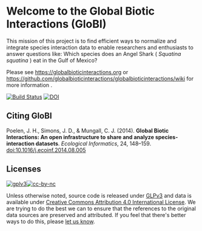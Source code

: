 Welcome to the Global Biotic Interactions (GloBI)
======================================

This mission of this project is to find efficient ways to normalize and integrate species interaction data to enable researchers and enthusiasts to answer questions like: Which species does an Angel Shark ( _Squatina squatina_ ) eat in the Gulf of Mexico? 

Please see https://globalbioticinteractions.org or https://github.com/globalbioticinteractions/globalbioticinteractions/wiki for more information .

[![Build Status](https://travis-ci.com/globalbioticinteractions/globalbioticinteractions.png)](https://travis-ci.com/globalbioticinteractions/globalbioticinteractions) [![DOI](https://zenodo.org/badge/2478263.svg)](https://zenodo.org/badge/latestdoi/2478263) 

## Citing GloBI

Poelen, J. H., Simons, J. D., & Mungall, C. J. (2014). **Global Biotic Interactions: An open infrastructure to share and analyze species-interaction datasets**. *Ecological Informatics*, 24, 148–159. [doi:10.1016/j.ecoinf.2014.08.005](https://doi.org/10.1016/j.ecoinf.2014.08.005)

## Licenses
[![gplv3](https://www.gnu.org/graphics/gplv3-88x31.png)](https://www.gnu.org/licenses/gpl.html)[![cc-by-nc](https://i.creativecommons.org/l/by/4.0/88x31.png)](https://creativecommons.org/licenses/by/4.0/)

Unless otherwise noted, source code is released under [GLPv3](https://www.gnu.org/licenses/gpl.html) and data is available under [Creative Commons Attribution 4.0 International License](https://creativecommons.org/licenses/by/4.0/). We are trying to do the best we can to ensure that the references to the original data sources are preserved and attributed. If you feel that there's better ways to do this, please [let us know](https://github.com/globalbioticinteractions/globalbioticinteractions/issues/new).
